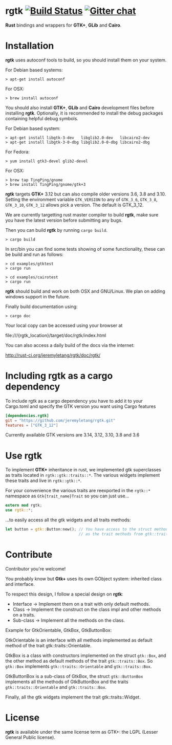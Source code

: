 rgtk [![Build Status](https://travis-ci.org/jeremyletang/rgtk.svg?branch=master)](https://travis-ci.org/jeremyletang/rgtk) [![Gitter chat](https://badges.gitter.im/jeremyletang/rgtk.png)](https://gitter.im/jeremyletang/rgtk)
====

__Rust__ bindings and wrappers for __GTK+__, __GLib__ and __Cairo__.

Installation
============

__rgtk__ uses autoconf tools to build, so you should install them on your system.


For Debian based systems:
```Shell
> apt-get install autoconf
```

For OSX:
```Shell
> brew install autoconf
```

You should also install __GTK+__, __GLib__ and __Cairo__ development files before installing __rgtk__. Optionally, it is recommended to install the debug packages containing helpful debug symbols.

For Debian based system:
```Shell
> apt-get install libgtk-3-dev   libglib2.0-dev   libcairo2-dev
> apt-get install libgtk-3-0-dbg libglib2.0-0-dbg libcairo2-dbg
```

For Fedora:
```Shell
> yum install gtk3-devel glib2-devel
```

For OSX:
```Shell
> brew tap TingPing/gnome
> brew install TingPing/gnome/gtk+3
```

__rgtk__ targets __GTK+__ 3.12 but can also compile older versions 3.6, 3.8 and 3.10. Setting the environment variable `GTK_VERSION` to any of `GTK_3_6`, `GTK_3_8`, `GTK_3_10`, `GTK_3_12` allows pick a version. The default is GTK_3_12.

We are currently targetting rust master compiler to build __rgtk__, make sure you have the latest version before submitting any bugs.

Then you can build __rgtk__ by running `cargo build`.

```Shell
> cargo build
```

In src/bin you can find some tests showing of some functionality, these can be build and run as follows:

```Shell
> cd examples/gtktest
> cargo run

> cd examples/cairotest
> cargo run
```

__rgtk__ should build and work on both OSX and GNU/Linux. We plan on adding windows support in the future.


Finally build documentation using:

```Shell
> cargo doc
```

Your local copy can be accessed using your browser at

file:///{rgtk_location}/target/doc/rgtk/index.html

You can also access a daily build of the docs via the internet:

http://rust-ci.org/jeremyletang/rgtk/doc/rgtk/

Including rgtk as a cargo dependency
====================================

To include rgtk as a cargo dependency you have to add it to your Cargo.toml and specify the GTK version you want using Cargo features
```Toml
[dependencies.rgtk]
git = "https://github.com/jeremyletang/rgtk.git"
features = ["GTK_3_12"]
```
Currently available GTK versions are 3.14, 3.12, 3.10, 3.8 and 3.6

Use __rgtk__
============

To implement __GTK+__ inheritance in rust, we implemented gtk superclasses as traits located in `rgtk::gtk::traits::*`. The various widgets implement these traits and live in `rgtk::gtk::*`.

For your convenience the various traits are reexported in the `rgtk::*` namespace as `Gtk{trait_name}Trait` so you can just use...

```Rust
extern mod rgtk;
use rgtk::*;
```

...to easily access all the gtk widgets and all traits methods:

```Rust
let button = gtk::Button:new(); // You have access to the struct methods of gtk::Button aswell
                                // as the trait methods from gtk::traits::Button as GtkButtonTrait.
```

Contribute
==========

Contributor you're welcome!

You probably know but __Gtk+__ uses its own GObject system: inherited class and interface.

To respect this design, I follow a special design on __rgtk__:

* Interface -> Implement them on a trait with only default methods.
* Class -> Implement the construct on the class impl and other methods on a traits.
* Sub-class -> Implement all the methods on the class.

Example for GtkOrientable, GtkBox, GtkButtonBox:

GtkOrientable is an interface with all methods implemented as default method of the trait gtk::traits::Orientable.

GtkBox is a class with constructors implemented on the struct `gtk::Box`, and the other method as default methods of the trait `gtk::traits::Box`. So `gtk::Box` implements `gtk::traits::Orientable` and `gtk::traits::Box`.

GtkButtonBox is a sub-class of GtkBox, the struct `gtk::ButtonBox` implements all the methods of GtkButtonBox and the traits `gtk::traits::Orientable` and `gtk::traits::Box`.

Finally, all the gtk widgets implement the trait gtk::traits::Widget.

License
=======

__rgtk__ is available under the same license term as GTK+: the LGPL (Lesser General Public license).
